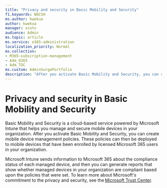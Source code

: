 ```yaml
---
title: "Privacy and security in Basic Mobility and Security"   
f1.keywords: NOCSH                
ms.author: kwekua      
author: kwekua   
manager: scotv 
audience: Admin 
ms.topic: article 
ms.service: o365-administration 
localization_priority: Normal 
ms.collection:                  
- M365-subscription-management
- Adm_O365
- Adm_TOC
ms.custom: AdminSurgePortfolio
description: "After you activate Basic Mobility and Security, you can create mobile device management policies."  
---
```


# Privacy and security in Basic Mobility and Security

Basic Mobility and Security is a cloud-based service powered by Microsoft Intune that helps you manage and secure mobile devices in your organization. After you activate Basic Mobility and Security, you can create mobile device management policies. These policies can then be deployed to mobile devices that have been enrolled by licensed Microsoft 365 users in your organization.

Microsoft Intune sends information to Microsoft 365 about the compliance status of each managed device, and then you can generate reports that show whether managed devices in your organization are compliant based upon the policies that were set. To learn more about Microsoft's commitment to the privacy and security, see the [Microsoft Trust Center](https://www.microsoft.com/trust-center).